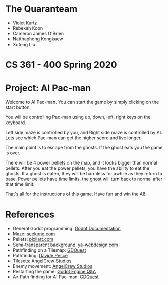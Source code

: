 # The Quaranteam
- Violet Kurtz
- Rebekah Koon
- Cameron James O'Brien
- Natthaphong Kongkaew
- Xufeng Liu

# CS 361 - 400 Spring 2020

# Project: AI Pac-man

Welcome to AI Pac-man. You can start the game by simply clicking on the start button.

You will be controlling Pac-man using up, down, left, right keys on the keyboard.

Left side maze is controlled by you, and Right side maze is controlled by AI. Lets see which Pac-man can get the higher score and live longer.

The main point is to escape from the ghosts.  If the ghost eats you the game is over.

There will be 4 power pellets on the map, and it looks bigger than normal pellets. After you eat the power pellets, you have the ability to eat the ghosts. If a ghost is eaten, they will be harmless for awhile as they return to base. 
Power pellets have time limits, the ghost will turn back to normal after that time limit.

That's all for the instructions of this game.  Have fun and win the AI!



# References
- General Godot programming: [Godot Documentation](https://docs.godotengine.org/en/stable/index.html)
- Maze: [seekpng.com](https://www.seekpng.com/ima/u2q8q8r5y3w7r5u2/)
- Pellets: [pixilart.com](https://www.pixilart.com/krizmsmith67/likes)
- Semi-transparent background: [ya-webdesign.com](https://ya-webdesign.com/image/transparent-gray-half/1230741.html)
- Pathfinding on a Tilemap: [GDQuest](https://www.youtube.com/watch?v=0fPOt0Jw52s)
- Pathfinding: [Davide Pesce](https://www.davidepesce.com/2019/11/19/godot-tutorial-how-to-use-navigation2d-for-pathfinding/)
- Tilesets: [AngelCrew Studios](https://www.youtube.com/watch?v=S-jBJdRKWQM)
- Enemy movement: [AngelCrew Studios](https://www.youtube.com/watch?v=2xiE27j4iiw)
- Restarting the game: [Godot Engine Q&A](https://godotengine.org/qa/30028/how-do-i-re-spawn-or-restart-a-game)
- A* Path finding for AI Pac-man: [GDQuest](https://www.youtube.com/watch?v=Ad6Us73smNs&t=836s)
